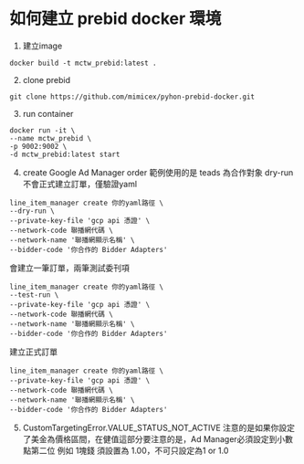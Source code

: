 # 如何建立 prebid docker 環境
1. 建立image
```
docker build -t mctw_prebid:latest .
```

2. clone prebid
```
git clone https://github.com/mimicex/pyhon-prebid-docker.git
```

3. run container
 ```
docker run -it \
--name mctw_prebid \
-p 9002:9002 \
-d mctw_prebid:latest start
 ```

4. create Google Ad Manager order
   範例使用的是 teads 為合作對象
   dry-run 不會正式建立訂單，僅驗證yaml
```
line_item_manager create 你的yaml路徑 \
--dry-run \
--private-key-file 'gcp api 憑證' \
--network-code 聯播網代碼 \
--network-name '聯播網顯示名稱' \
--bidder-code '你合作的 Bidder Adapters'
```

會建立一筆訂單，兩筆測試委刊項
```
line_item_manager create 你的yaml路徑 \
--test-run \
--private-key-file 'gcp api 憑證' \
--network-code 聯播網代碼 \
--network-name '聯播網顯示名稱' \
--bidder-code '你合作的 Bidder Adapters'
```
建立正式訂單
```
line_item_manager create 你的yaml路徑 \
--private-key-file 'gcp api 憑證' \
--network-code 聯播網代碼 \
--network-name '聯播網顯示名稱' \
--bidder-code '你合作的 Bidder Adapters'
```



5. CustomTargetingError.VALUE_STATUS_NOT_ACTIVE
   注意的是如果你設定了美金為價格區間，在健值這部分要注意的是，Ad Manager必須設定到小數點第二位
   例如 1塊錢 須設置為 1.00，不可只設定為1 or 1.0
